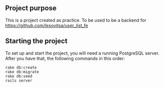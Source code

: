 ## Project purpose

This is a project created as practice. To be used to be a backend for https://github.com/lesovitsa/user_list_fe

## Starting the project

To set up and start the project, you will need a running PostgreSQL server. After you have that, the following commands in this order: 

```
rake db:create
rake db:migrate
rake db:seed
rails server
```
